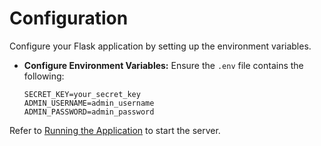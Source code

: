 # Configuration

Configure your Flask application by setting up the environment variables.

-  **Configure Environment Variables:**
    Ensure the `.env` file contains the following:
    ```plaintext
    SECRET_KEY=your_secret_key
    ADMIN_USERNAME=admin_username
    ADMIN_PASSWORD=admin_password
    ```

Refer to [Running the Application](./running.md) to start the server.
